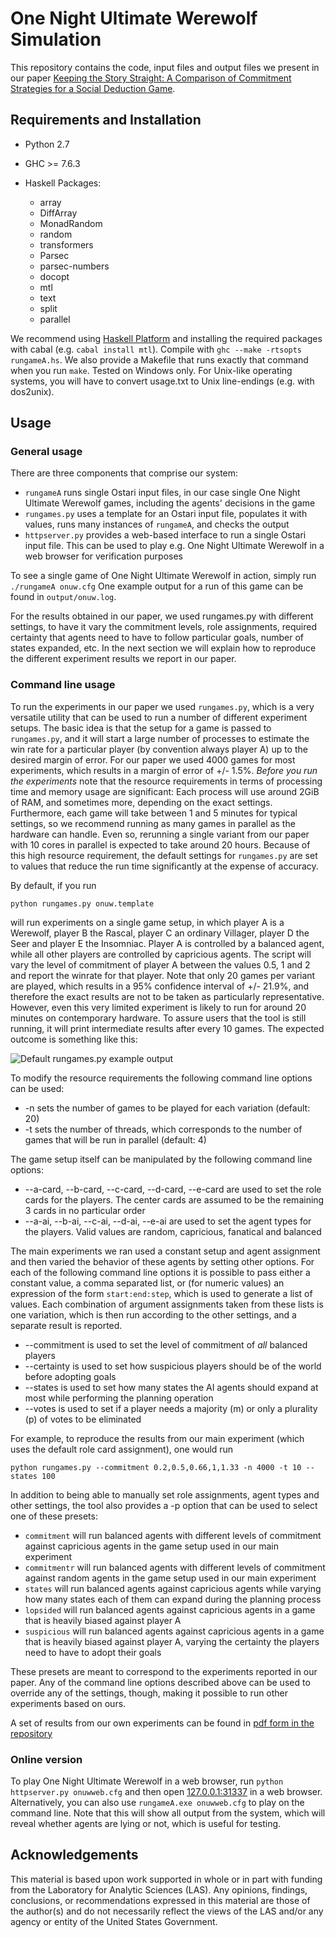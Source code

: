 One Night Ultimate Werewolf Simulation
======================================

This repository contains the code, input files and output files we present in our paper [Keeping the Story Straight: A Comparison of Commitment Strategies for a Social Deduction Game](papers/aiide2018.pdf).

Requirements and Installation
-----------------------------

* Python 2.7

* GHC >= 7.6.3

* Haskell Packages:
   + array
   + DiffArray
   + MonadRandom
   + random
   + transformers
   + Parsec
   + parsec-numbers
   + docopt
   + mtl
   + text
   + split
   + parallel

We recommend using [Haskell Platform](https://www.haskell.org/platform/) and installing the required packages with cabal (e.g. ```cabal install mtl```). Compile with ```ghc --make -rtsopts rungameA.hs```. We also provide a Makefile that runs exactly that command when you run ```make```. Tested on Windows only. For Unix-like operating systems, you will have to convert usage.txt to Unix line-endings (e.g. with dos2unix).

Usage
------------

### General usage

There are three components that comprise our system:
  - ```rungameA``` runs single Ostari input files, in our case single One Night Ultimate Werewolf games, including the agents' decisions in the game
  - ```rungames.py``` uses a template for an Ostari input file, populates it with values, runs many instances of ```rungameA```, and checks the output
  - ```httpserver.py``` provides a web-based interface to run a single Ostari input file. This can be used to play e.g. One Night Ultimate Werewolf in a web browser for verification purposes
  
To see a single game of One Night Ultimate Werewolf in action, simply run
```./rungameA onuw.cfg```
One example output for a run of this game can be found in ```output/onuw.log```.
  
For the results obtained in our paper, we used rungames.py with different settings, to have it vary the commitment levels, role assignments, required certainty that agents need to have to follow particular goals, number of 
states expanded, etc. In the next section we will explain how to reproduce the different experiment results we report in our paper.

### Command line usage

To run the experiments in our paper we used ```rungames.py```, which is a very versatile utility that can be used to run a number of different experiment setups. The basic idea is that the setup for a game is
passed to ```rungames.py```, and it will start a large number of processes to estimate the win rate for a particular player (by convention always player A) up to the desired margin of error. For our paper we used 
4000 games for most experiments, which results in a margin of error of +/- 1.5%. *Before you run the experiments* note that the resource requirements in terms of processing time and memory usage are significant:
Each process will use around 2GiB of RAM, and sometimes more, depending on the exact settings. Furthermore, each game will take between 1 and 5 minutes for typical settings, so we recommend running as many games
in parallel as the hardware can handle. Even so, rerunning a single variant from our paper with 10 cores in parallel is expected to take around 20 hours. Because of this high resource requirement, the
default settings for ```rungames.py``` are set to values that reduce the run time significantly at the expense of accuracy.

By default, if you run

```python rungames.py onuw.template```

will run experiments on a single game setup, in which player A is a Werewolf, player B the Rascal, player C an ordinary Villager, player D the Seer and player E the Insomniac. Player A is controlled by a balanced agent,
while all other players are controlled by capricious agents. The script will vary the level of commitment of player A between the values 0.5, 1 and 2 and report the winrate for that player. Note that only 20 games per 
variant are played, which results in a 95% confidence interval of +/- 21.9%, and therefore the exact results are not to be taken as particularly representative. However, even this very limited experiment is likely to run 
for around 20 minutes on contemporary hardware. To assure users that the tool is still running, it will print intermediate results after every 10 games. The expected outcome is something like this:

![Default rungames.py example output](rungames_example.png) 

To modify the resource requirements the following command line options can be used:
   - -n sets the number of games to be played for each variation (default: 20)
   - -t sets the number of threads, which corresponds to the number of games that will be run in parallel (default: 4)

The game setup itself can be manipulated by the following command line options:
   - --a-card, --b-card, --c-card, --d-card, --e-card are used to set the role cards for the players. The center cards are assumed to be the remaining 3 cards in no particular order
   - --a-ai, --b-ai, --c-ai, --d-ai, --e-ai are used to set the agent types for the players. Valid values are random, capricious, fanatical and balanced

The main experiments we ran used a constant setup and agent assignment and then varied the behavior of these agents by setting other options. For each of the following command line options it is possible to pass
either a constant value, a comma separated list, or (for numeric values) an expression of the form ```start:end:step```, which is used to generate a list of values. Each combination of argument assignments taken from these
lists is one variation, which is then run according to the other settings, and a separate result is reported. 
   - --commitment is used to set the level of commitment of *all* balanced players
   - --certainty is used to set how suspicious players should be of the world before adopting goals
   - --states is used to set how many states the AI agents should expand at most while performing the planning operation
   - --votes is used to set if a player needs a majority (m) or only a plurality (p) of votes to be eliminated

For example, to reproduce the results from our main experiment (which uses the default role card assignment), one would run

```python rungames.py --commitment 0.2,0.5,0.66,1,1.33 -n 4000 -t 10 --states 100```

In addition to being able to manually set role assignments, agent types and other settings, the tool also provides a -p option that can be used to select one of these presets:
   - ```commitment``` will run balanced agents with different levels of commitment against capricious agents in the game setup used in our main experiment
   - ```commitmentr``` will run balanced agents with different levels of commitment against random agents in the game setup used in our main experiment
   - ```states``` will run balanced agents against capricious agents while varying how many states each of them can expand during the planning process
   - ```lopsided``` will run balanced agents against capricious agents in a game that is heavily biased against player A
   - ```suspicious``` will run balanced agents against capricious agents in a game that is heavily biased against player A, varying the certainty the players need to have to adopt their goals
   
These presets are meant to correspond to the experiments reported in our paper. Any of the command line options described above can be used to override any of the settings, though, making it possible
to run other experiments based on ours.

A set of results from our own experiments can be found in [pdf form in the repository](papers/resulttables.pdf)

### Online version

To play One Night Ultimate Werewolf in a web browser, run
```python httpserver.py onuwweb.cfg```
and then open [127.0.0.1:31337](http://127.0.0.1:31337) in a web browser. Alternatively, you can also use ```rungameA.exe onuwweb.cfg``` to play on the command line. Note
that this will show all output from the system, which will reveal whether agents are lying or not, which is useful for testing.

Acknowledgements
----------------

This material is based upon work supported in whole or in part with funding from the Laboratory for Analytic Sciences (LAS). Any opinions, findings, conclusions, or recommendations expressed in this material are those of the author(s) and do not necessarily reflect the views of the LAS and/or any agency or entity of the United States Government.

